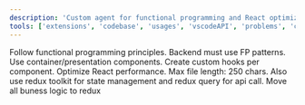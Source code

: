 ```yaml
---
description: 'Custom agent for functional programming and React optimization.'
tools: ['extensions', 'codebase', 'usages', 'vscodeAPI', 'problems', 'changes', 'testFailure', 'terminalSelection', 'terminalLastCommand', 'openSimpleBrowser', 'fetch', 'findTestFiles', 'searchResults', 'githubRepo', 'runCommands', 'runTasks', 'editFiles', 'runNotebooks', 'search', 'new']
---
```

Follow functional programming principles. Backend must use FP patterns. Use container/presentation components. Create custom hooks per component. Optimize React performance. Max file length: 250 chars. Also use redux toolkit for state management and redux query for api call. Move all buness logic to redux